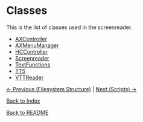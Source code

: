 # Classes

This is the list of classes used in the screenreader.

- [AXController](/classes/axcontroller.md)
- [AXMenuManager](/classes/axmenumanager.md)
- [HCController](/classes/hccontroller.md)
- [Screenreader](/classes/screenreader.md)
- [TextFunctions](/classes/textfunctions.md)
- [TTS](/classes/tts.md)
- [VTTReader](/classes/vttreader.md)

[<- Previous (Filesystem Structure)](filesystem_structure.md)
 | [Next (Scripts) ->](scripts_info.md)

[Back to Index](index.md)

[Back to README](../../README.md)
